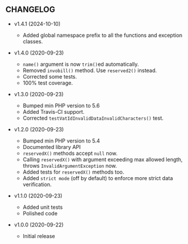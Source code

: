 ## CHANGELOG ##

* v1.4.1 (2024-10-10)
  * Added global namespace prefix to all the functions and exception classes.

* v1.4.0 (2020-09-23)
  * `name()` argument is now `trim()`ed automatically.
  * Removed `invobill()` method. Use `reserved2()` instead.
  * Corrected some tests.
  * 100% test coverage.

* v1.3.0 (2020-09-23)
  * Bumped min PHP version to 5.6
  * Added Travis-CI support.
  * Corrected `testVatIdInvalidDataInvalidCharacters()` test.

* v1.2.0 (2020-09-23)
  * Bumped min PHP version to 5.4
  * Documented library API
  * `reservedX()` methods accept `null` now.
  * Calling `reservedX()` with argument exceeding max allowed length, throws `InvalidArgumentException` now.
  * Added tests for `reservedX()` methods too.
  * Added `strict mode` (off by default) to enforce more strict data verification.

* v1.1.0 (2020-09-23)
  * Added unit tests
  * Polished code

* v1.0.0 (2020-09-22)
  * Initial release
